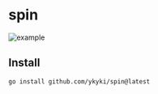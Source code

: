 # spin

![example](https://github.com/user-attachments/assets/1a6c9efe-ec48-4582-8553-f8a7ebd9f0b4)

## Install

```bash
go install github.com/ykyki/spin@latest
```
